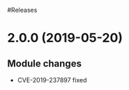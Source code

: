 #Releases

2.0.0 (2019-05-20)
===============================

Module changes
--------------

* CVE-2019-237897 fixed
